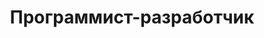 ---
title: "Программист-разработчик"
company: "BiblioData"
position: ""
city: "Buenos-Aires"
website: ""
industry: "Разработка программного обеспечения"
start_date: "1996-09-01"
end_date: "2002-12-31"
date_str: "Сентябрь 1996 - Декабрь 2002"
responsibilities:
  - Разработка ПО (CRM, продажи, промоакции, администрирование, бухгалтерия).
  - Поддержка ПО как из офиса компании так и непосредственно в офисах клиентов.
  - Работа с клиентами (Ingratta S.A., Petroquimica Cuyo, Banco Comafi).
technologies:
  - FoxPro  
---